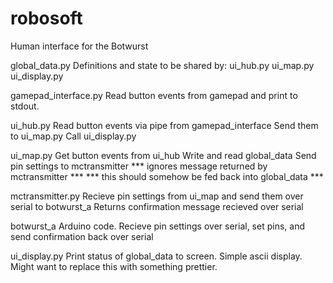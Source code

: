 # robosoft

Human interface for the Botwurst


global_data.py
Definitions and state to be shared by:
    ui_hub.py
    ui_map.py
    ui_display.py


gamepad_interface.py
Read button events from gamepad and print to stdout.


ui_hub.py
Read button events via pipe from gamepad_interface
Send them to ui_map.py
Call ui_display.py


ui_map.py
Get button events from ui_hub
Write and read global_data
Send pin settings to mctransmitter
*** ignores message returned by mctransmitter ***
*** this should somehow be fed back into global_data ***


mctransmitter.py
Recieve pin settings from ui_map and send them over serial to botwurst_a
Returns confirmation message recieved over serial


botwurst_a
Arduino code. Recieve pin settings over serial, set pins, and send confirmation
back over serial


ui_display.py
Print status of global_data to screen.
Simple ascii display.
Might want to replace this with something prettier.

